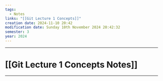 ```yaml
---
tags:
  - Notes
links: "[[Git Lecture 1 Concepts]]"
creation date: 2024-11-10 20:42
modification date: Sunday 10th November 2024 20:42:32
semester: 3
year: 2024
---
```



---
# [[Git Lecture 1 Concepts Notes]]

---



